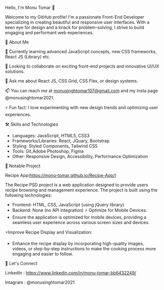 Hello, I'm Monu Tomar 👋

Welcome to my GitHub profile! I'm a passionate Front-End Developer specializing in creating beautiful and responsive user interfaces.
With a keen eye for design and a knack for problem-solving, I strive to build engaging and performant web experiences.

🚀 About Me

🌱 Currently learning advanced JavaScript concepts, new CSS frameworks, React JS (Library) etc.

👯 Looking to collaborate on exciting front-end projects and innovative UI/UX solutions.

💬 Ask me about React JS, CSS Grid, CSS Flex, or design systems.

📫 You can reach me at monusinghtomar107@gmail.com and my insta page @monusinghtomar2021. 

⚡ Fun fact: I love experimenting with new design trends and optimizing user experiences.

🛠 Skills and Technologies

* Languages: JavaScript, HTML5, CSS3
* Frameworks/Libraries: React, JQuary, Bootstrap
* Styling: Styled Components, Tailwind CSS
* Tools: Git,Adobe Photoshop, Figma
* Other: Responsive Design, Accessibility, Performance Optimization

🌟 Notable Project

Recipe App(https://monu-tomar.github.io/Recipe-App/)

The Recipe PSD project is a web application designed to provide users recipe browsing and management experience.
The project is built using the following technologies:
* Frontend: HTML, CSS, JavaScript (using jQuery library)
* Backend: None (no API integration)
⚡ Optimize for Mobile Devices:
* Ensure the application is optimized for mobile devices, providing a seamless user experience across various screen sizes and devices.

⚡Improve Recipe Display and Visualization:
* Enhance the recipe display by incorporating high-quality images, videos, or step-by-step instructions to make the cooking process more engaging and easier to follow.

🤝 Let's Connect

LinkedIn : https://www.linkedin.com/in/monu-tomar-bb6432249/

Intagram : @monusinghtomar2021

